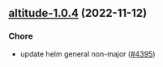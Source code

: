 

## [altitude-1.0.4](https://github.com/truecharts/charts/compare/altitude-1.0.3...altitude-1.0.4) (2022-11-12)

### Chore

- update helm general non-major ([#4395](https://github.com/truecharts/charts/issues/4395))
  
  